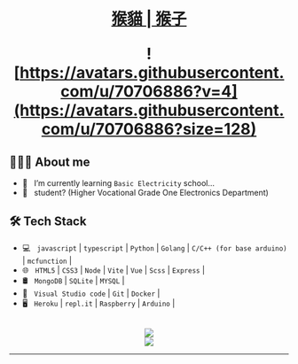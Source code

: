 <h1 align="center">
  <a href="https://github.com/a3510377">猴貓 | 猴子</a>

  <br />

  ![https://avatars.githubusercontent.com/u/70706886?v=4](https://avatars.githubusercontent.com/u/70706886?size=128)
</h1>

## 👨🏻‍💻 About me

- 🔭 &nbsp; I’m currently learning `Basic Electricity` school...
- 💼 &nbsp; student? (Higher Vocational Grade One Electronics Department)

## 🛠 Tech Stack

- 💻 &nbsp; `javascript` | `typescript` | `Python` | `Golang` | `C/C++ (for base arduino)` | `mcfunction` |
- 🌐 &nbsp; `HTML5` | `CSS3` | `Node` | `Vite` | `Vue` | `Scss` | `Express` |
- 🛢 &nbsp; `MongoDB` | `SQLite` | `MYSQL` |
- 🔧 &nbsp; `Visual Studio code` | `Git` | `Docker` |
- 🖥 &nbsp; `Heroku` | `repl.it` | `Raspberry` | `Arduino` |

<p align="center">
  <br />
  <img src="https://github-readme-stats.vercel.app/api?username=a3510377&show_icons=true&theme=radical" />
  <br/>
<!--   <img src="https://github-readme-stats.vercel.app/api/top-langs/?username=a3510377&layout=compact&theme=radical&locale=cn" />
  <br /> -->
  <img src="https://github-readme-stats.vercel.app/api/top-langs/?username=a3510377&langs_count=8&theme=radical&locale=cn" />
  <br />
</p>
<hr>

<!-- icons https://github.com/Envoy-VC/awesome-badges -->
